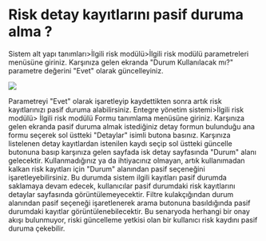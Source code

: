 # Risk detay kayıtlarını pasif duruma alma ?

Sistem alt yapı tanımları>İlgili risk modülü>İlgili risk modülü parametreleri menüsüne giriniz. Karşınıza gelen ekranda
"Durum Kullanılacak mı?" parametre değerini "Evet" olarak güncelleyiniz.


![](https://docsbimser.blob.core.windows.net/imagecontainer/Par.png-05fe83b3-ad4a-496c-950c-34beaf670631.png)

Parametreyi "Evet" olarak işaretleyip kaydettikten sonra artık risk kayıtlarınızı pasif duruma alabilirsiniz.
Entegre yönetim sistemi>İlgili risk modülü> İlgili risk modülü Formu tanımlama menüsüne giriniz. Karşınıza gelen ekranda pasif duruma almak istediğiniz detay formun bulunduğu ana formu seçerek sol üstteki "Detaylar" isimli butona basınız. Karşınıza listelenen detay kayıtlardan istenilen kaydı seçip sol üstteki güncelle butonuna basıp karşınıza gelen sayfada
isk detay sayfasında "Durum" alanı gelecektir. Kullanmadığınız ya da ihtiyacınız olmayan, artık kullanımadan kalkan risk kayıtları için "Durum" alanından pasif seçeneğini işaretleyebilirsiniz. Bu durumda sistem ilgili kayıtları pasif durumda saklamaya devam edecek, kullanıcılar pasif durumdaki risk kayıtlarını detaylar sayfasında görüntülemeyecektir. Filtre kulakçığından durum alanından pasif seçeneği işaretlenerek arama butonuna basıldığında pasif durumdaki kayıtlar görüntülenebilecektir. Bu senaryoda herhangi bir onay akışı bulunmuyor, riski güncelleme yetkisi olan bir kullanıcı risk kaydını pasif duruma çekebilir.


